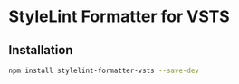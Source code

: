 # StyleLint Formatter for VSTS

## Installation

```bash
npm install stylelint-formatter-vsts --save-dev
```